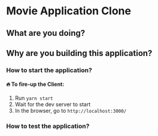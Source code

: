 # Movie Application Clone

## What are you doing?
## Why are you building this application?

### How to start the application?

#### 🔥 To fire-up the Client:

1. Run `yarn start`
2. Wait for the dev server to start
3. In the browser, go to `http://localhost:3000/`

### How to test the application?